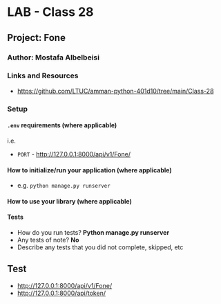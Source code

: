 # LAB - Class 28

## Project: Fone

### Author: Mostafa Albelbeisi

### Links and Resources
- https://github.com/LTUC/amman-python-401d10/tree/main/Class-28


### Setup

#### `.env` requirements (where applicable)

i.e.

- `PORT` - http://127.0.0.1:8000/api/v1/Fone/

#### How to initialize/run your application (where applicable)

- e.g. `python manage.py runserver`

#### How to use your library (where applicable)

#### Tests

- How do you run tests? **Python manage.py runserver**
- Any tests of note? **No**
- Describe any tests that you did not complete, skipped, etc


## Test
* http://127.0.0.1:8000/api/v1/Fone/
* http://127.0.0.1:8000/api/token/